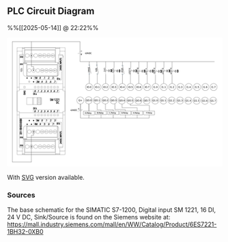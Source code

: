 
## PLC Circuit Diagram
%%[[2025-05-14]] @ 22:22%%


![PLC Circuit Diagram](PLC%20Circuit%20Diagram.png)

With [SVG](PLC%20Circuit%20Diagram.svg) version available. 
### Sources

The base schematic for the SIMATIC S7-1200, Digital input SM 1221, 16 DI, 24 V DC, Sink/Source is found on the Siemens website at:
	https://mall.industry.siemens.com/mall/en/WW/Catalog/Product/6ES7221-1BH32-0XB0

